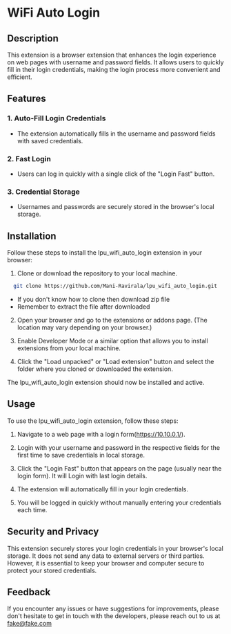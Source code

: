 
# WiFi Auto Login

## Description
This extension is a browser extension that enhances the login experience on web pages with username and password fields. It allows users to quickly fill in their login credentials, making the login process more convenient and efficient.

## Features

### 1. Auto-Fill Login Credentials
   - The extension automatically fills in the username and password fields with saved credentials.

### 2. Fast Login
   - Users can log in quickly with a single click of the "Login Fast" button.

### 3. Credential Storage
   - Usernames and passwords are securely stored in the browser's local storage.


## Installation

Follow these steps to install the lpu_wifi_auto_login extension in your browser:

1. Clone or download the repository to your local machine.
```bash
  git clone https://github.com/Mani-Ravirala/lpu_wifi_auto_login.git
```
- If you don't know how to clone then download zip file
- Remember to extract the file after downloaded

2. Open your browser and go to the extensions or addons page. (The location may vary depending on your browser.)

3. Enable Developer Mode or a similar option that allows you to install extensions from your local machine.

4. Click the "Load unpacked" or "Load extension" button and select the folder where you cloned or downloaded the extension.

The lpu_wifi_auto_login extension should now be installed and active.


    
## Usage

To use the lpu_wifi_auto_login extension, follow these steps:

1. Navigate to a web page with a login form(https://10.10.0.1/).

2. Login with your username and password in the respective fields for the first time to save credentials in local storage.

3. Click the "Login Fast" button that appears on the page (usually near the login form). It will Login with last login details.

4. The extension will automatically fill in your login credentials.

5. You will be logged in quickly without manually entering your credentials each time.


## Security and Privacy
This extension securely stores your login credentials in your browser's local storage. It does not send any data to external servers or third parties. However, it is essential to keep your browser and computer secure to protect your stored credentials.

## Feedback

If you encounter any issues or have suggestions for improvements, please don't hesitate to get in touch with the developers, please reach out to us at fake@fake.com


